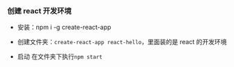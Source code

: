 ### 创建 react 开发环境

- 安装：npm i -g create-react-app

- 创建文件夹：`create-react-app react-hello`，里面装的是 react 的开发环境

- 启动 在文件夹下执行`npm start`

